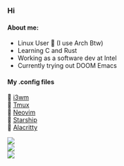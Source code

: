 ### Hi  
#### About me:
- Linux User 🐧 (I use Arch Btw)
- Learning C and Rust
- Working as a software dev at Intel
- Currently trying out DOOM Emacs

#### My .config files
📗 [i3wm](https://github.com/Talandar99/i3_config)</br>
📗 [Tmux](https://github.com/Talandar99/tmux_config)</br>
📗 [Neovim](https://github.com/Talandar99/nvim_config)</br>
📗 [Starship](https://github.com/Talandar99/starship_config)</br> 
📗 [Alacritty](https://github.com/Talandar99/alacritty_config)</br>

[<img src="https://www.codewars.com/users/Talandar99/badges/small">](https://www.codewars.com/users/Talandar99)
</br>
![](http://github-profile-summary-cards.vercel.app/api/cards/repos-per-language?username=Talandar99&theme=github_dark&exclude=JavaScript,Java,C%2B%2B,MATLAB,html) 
</br>
![](http://github-profile-summary-cards.vercel.app/api/cards/most-commit-language?username=Talandar99&theme=github_dark&exclude=JavaScript,Java,CSS,C%2B%2B,html)
